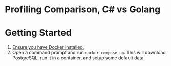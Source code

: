 # Profiling Comparison, C# vs Golang

# Getting Started

1. [Ensure you have Docker installed.](https://docs.docker.com/install/)
2. Open a command prompt and run `docker-compose up`.  This will download PostgreSQL, run it in a container, and setup some default data.